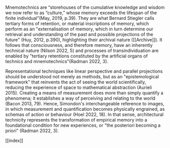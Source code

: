 Mnemotechnics are “storehouses of the cumulative knowledge and wisdom we now refer to as “culture,” whose memory exceeds the lifespan of the finite individual”(May, 2019, p.39). They are what Bernard Stiegler calls tertiary forms of retention, or material inscriptions of memory, which perform as an "externalisation of memory, which in turn determine our retrieval and understanding of the past and possible projections of the future" (Huy, 2012, p.390), highlighting their archival nature ([[Archive]]). It follows that consciousness, and therefore memory, have an inherently technical nature (Nilson 2022, 5) and processes of transindividuation are enabled by "tertiary retentions constituted by the artificial organs of technics and mnemotechnics"(Radman 2022, 3). 

Representational techniques like linear perspective and parallel projections should be understood not merely as methods, but as an "epistemological framework" that reinvents the act of seeing the world scientifically, reducing the experience of space to mathematical abstraction (Aurieli 2015). Creating a means of measurement does more than simply quantify a phenomena; it establishes a way of perceiving and relating to the world (Bacon 2013, 79). Hence, Simondon's interchangeable reference to images, in which measurement and quantification becomes physically engrained, as schemas of action or behaviour (Hoel 2022, 18). In that sense, architectural technicity represents the transformation of empirical memory into a foundational condition for new experiences, or "the posteriori becoming a priori" (Radman 2022, 3).


[[index]]